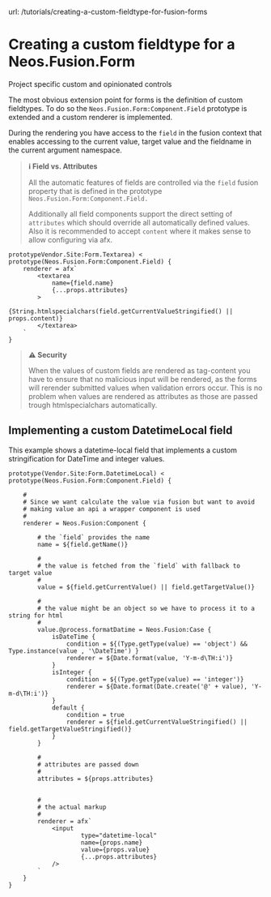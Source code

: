 url: /tutorials/creating-a-custom-fieldtype-for-fusion-forms
# Creating a custom fieldtype for a Neos.Fusion.Form

Project specific custom and opinionated controls

The most obvious extension point for forms is the definition of custom fieldtypes. To do so the `Neos.Fusion.Form:Component.Field` prototype is extended and a custom renderer is implemented.

During the rendering you have access to the `field` in the fusion context that enables accessing to the current value, target value and the fieldname in the current argument namespace.

> **ℹ️ Field vs. Attributes** 
> 
> All the automatic features of fields are controlled via the `field` fusion property that is defined in the prototype `Neos.Fusion.Form:Component.Field.`  
>   
> Additionally all field components support the direct setting of `attributes` which should override all automatically defined values. Also it is recommended to accept `content` where it makes sense to allow configuring via afx.

```neosfusion
prototypeVendor.Site:Form.Textarea) < prototype(Neos.Fusion.Form:Component.Field) {
    renderer = afx`
        <textarea
            name={field.name}
            {...props.attributes}
        >
            {String.htmlspecialchars(field.getCurrentValueStringified() || props.content)}
        </textarea>
    `
}
```

> **⚠️ Security**
> 
> When the values of custom fields are rendered as tag-content you have to ensure that no malicious input will be rendered, as the forms will rerender submitted values when validation errors occur. This is no problem when values are rendered as attributes as those are passed trough htmlspecialchars automatically.

## Implementing a custom DatetimeLocal field

This example shows a datetime-local field that implements a custom stringification for DateTime and integer values.

```neosfusion
prototype(Vendor.Site:Form.DatetimeLocal) < prototype(Neos.Fusion.Form:Component.Field) {

    # 
    # Since we want calculate the value via fusion but want to avoid 
    # making value an api a wrapper component is used  
    #
    renderer = Neos.Fusion:Component {

        # the `field` provides the name
        name = ${field.getName()}
        
        #
        # the value is fetched from the `field` with fallback to target value
        #
        value = ${field.getCurrentValue() || field.getTargetValue()}
        
        #
        # the value might be an object so we have to process it to a string for html
        #
        value.@process.formatDatime = Neos.Fusion:Case {
            isDateTime {
                condition = ${(Type.getType(value) == 'object') && Type.instance(value , '\DateTime') }
                renderer = ${Date.format(value, 'Y-m-d\TH:i')}
            }
            isInteger {
                condition = ${(Type.getType(value) == 'integer')}
                renderer = ${Date.format(Date.create('@' + value), 'Y-m-d\TH:i')}
            }
            default {
                condition = true
                renderer = ${field.getCurrentValueStringified() || field.getTargetValueStringified()}
            }
        }
        
        #
        # attributes are passed down 
        #
        attributes = ${props.attributes}


        #
        # the actual markup
        #
        renderer = afx`
            <input
                    type="datetime-local"
                    name={props.name}
                    value={props.value}
                    {...props.attributes}
            />
        `
    }
} 
```
